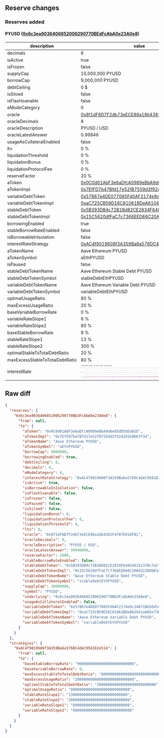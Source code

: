 ## Reserve changes

### Reserves added

#### PYUSD ([0x6c3ea9036406852006290770BEdFcAbA0e23A0e8](https://etherscan.io/address/0x6c3ea9036406852006290770BEdFcAbA0e23A0e8))

| description | value |
| --- | --- |
| decimals | 6 |
| isActive | true |
| isFrozen | false |
| supplyCap | 10,000,000 PYUSD |
| borrowCap | 9,000,000 PYUSD |
| debtCeiling | 0 $ |
| isSiloed | false |
| isFlashloanable | false |
| eModeCategory | 0 |
| oracle | [0x8f1dF6D7F2db73eECE86a18b4381F4707b918FB1](https://etherscan.io/address/0x8f1dF6D7F2db73eECE86a18b4381F4707b918FB1) |
| oracleDecimals | 8 |
| oracleDescription | PYUSD / USD |
| oracleLatestAnswer | 0.99946 |
| usageAsCollateralEnabled | false |
| ltv | 0 % |
| liquidationThreshold | 0 % |
| liquidationBonus | 0 % |
| liquidationProtocolFee | 0 % |
| reserveFactor | 20 % |
| aToken | [0x0C0d01AbF3e6aDfcA0989eBbA9d6e85dD58EaB1E](https://etherscan.io/address/0x0C0d01AbF3e6aDfcA0989eBbA9d6e85dD58EaB1E) |
| aTokenImpl | [0x7EfFD7b47Bfd17e52fB7559d3f924201b9DbfF3d](https://etherscan.io/address/0x7EfFD7b47Bfd17e52fB7559d3f924201b9DbfF3d) |
| variableDebtToken | [0x57B67e4DE077085Fd0AF2174e9c14871BE664546](https://etherscan.io/address/0x57B67e4DE077085Fd0AF2174e9c14871BE664546) |
| variableDebtTokenImpl | [0xaC725CB59D16C81061BDeA61041a8A5e73DA9EC6](https://etherscan.io/address/0xaC725CB59D16C81061BDeA61041a8A5e73DA9EC6) |
| stableDebtToken | [0x5B393DB4c72B1Bd82CE2834F6485d61b137Bc7aC](https://etherscan.io/address/0x5B393DB4c72B1Bd82CE2834F6485d61b137Bc7aC) |
| stableDebtTokenImpl | [0x15C5620dfFaC7c7366EED66C20Ad222DDbB1eD57](https://etherscan.io/address/0x15C5620dfFaC7c7366EED66C20Ad222DDbB1eD57) |
| borrowingEnabled | true |
| stableBorrowRateEnabled | false |
| isBorrowableInIsolation | false |
| interestRateStrategy | [0xAC4f9019608f3A359Ba6a576DC4deC9561D2e514](https://etherscan.io/address/0xAC4f9019608f3A359Ba6a576DC4deC9561D2e514) |
| aTokenName | Aave Ethereum PYUSD |
| aTokenSymbol | aEthPYUSD |
| isPaused | false |
| stableDebtTokenName | Aave Ethereum Stable Debt PYUSD |
| stableDebtTokenSymbol | stableDebtEthPYUSD |
| variableDebtTokenName | Aave Ethereum Variable Debt PYUSD |
| variableDebtTokenSymbol | variableDebtEthPYUSD |
| optimalUsageRatio | 80 % |
| maxExcessUsageRatio | 20 % |
| baseVariableBorrowRate | 0 % |
| variableRateSlope1 | 6 % |
| variableRateSlope2 | 80 % |
| baseStableBorrowRate | 9 % |
| stableRateSlope1 | 13 % |
| stableRateSlope2 | 300 % |
| optimalStableToTotalDebtRatio | 20 % |
| maxExcessStableToTotalDebtRatio | 80 % |
| interestRate | ![ir](/.assets/7dc62027c00efdf4a27a7ad723f8f7ca99f89d77.svg) |


## Raw diff

```json
{
  "reserves": {
    "0x6c3ea9036406852006290770BEdFcAbA0e23A0e8": {
      "from": null,
      "to": {
        "aToken": "0x0C0d01AbF3e6aDfcA0989eBbA9d6e85dD58EaB1E",
        "aTokenImpl": "0x7EfFD7b47Bfd17e52fB7559d3f924201b9DbfF3d",
        "aTokenName": "Aave Ethereum PYUSD",
        "aTokenSymbol": "aEthPYUSD",
        "borrowCap": 9000000,
        "borrowingEnabled": true,
        "debtCeiling": 0,
        "decimals": 6,
        "eModeCategory": 0,
        "interestRateStrategy": "0xAC4f9019608f3A359Ba6a576DC4deC9561D2e514",
        "isActive": true,
        "isBorrowableInIsolation": false,
        "isFlashloanable": false,
        "isFrozen": false,
        "isPaused": false,
        "isSiloed": false,
        "liquidationBonus": 0,
        "liquidationProtocolFee": 0,
        "liquidationThreshold": 0,
        "ltv": 0,
        "oracle": "0x8f1dF6D7F2db73eECE86a18b4381F4707b918FB1",
        "oracleDecimals": 8,
        "oracleDescription": "PYUSD / USD",
        "oracleLatestAnswer": 99946000,
        "reserveFactor": 2000,
        "stableBorrowRateEnabled": false,
        "stableDebtToken": "0x5B393DB4c72B1Bd82CE2834F6485d61b137Bc7aC",
        "stableDebtTokenImpl": "0x15C5620dfFaC7c7366EED66C20Ad222DDbB1eD57",
        "stableDebtTokenName": "Aave Ethereum Stable Debt PYUSD",
        "stableDebtTokenSymbol": "stableDebtEthPYUSD",
        "supplyCap": 10000000,
        "symbol": "PYUSD",
        "underlying": "0x6c3ea9036406852006290770BEdFcAbA0e23A0e8",
        "usageAsCollateralEnabled": false,
        "variableDebtToken": "0x57B67e4DE077085Fd0AF2174e9c14871BE664546",
        "variableDebtTokenImpl": "0xaC725CB59D16C81061BDeA61041a8A5e73DA9EC6",
        "variableDebtTokenName": "Aave Ethereum Variable Debt PYUSD",
        "variableDebtTokenSymbol": "variableDebtEthPYUSD"
      }
    }
  },
  "strategies": {
    "0xAC4f9019608f3A359Ba6a576DC4deC9561D2e514": {
      "from": null,
      "to": {
        "baseStableBorrowRate": "90000000000000000000000000",
        "baseVariableBorrowRate": 0,
        "maxExcessStableToTotalDebtRatio": "800000000000000000000000000",
        "maxExcessUsageRatio": "200000000000000000000000000",
        "optimalStableToTotalDebtRatio": "200000000000000000000000000",
        "optimalUsageRatio": "800000000000000000000000000",
        "stableRateSlope1": "130000000000000000000000000",
        "stableRateSlope2": "3000000000000000000000000000",
        "variableRateSlope1": "60000000000000000000000000",
        "variableRateSlope2": "800000000000000000000000000"
      }
    }
  }
}
```